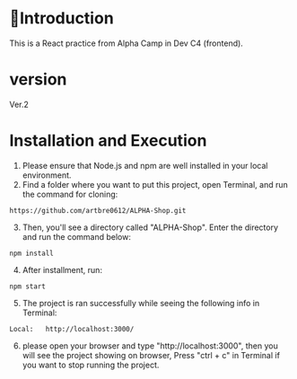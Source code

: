 # 🏬Introduction
This is a React practice from Alpha Camp in Dev C4 (frontend).  
# version
Ver.2

# Installation and Execution
1. Please ensure that Node.js and npm are well installed in your local environment.
2. Find a folder where you want to put this project, open Terminal, and run the command for cloning:
```
https://github.com/artbre0612/ALPHA-Shop.git
```
3. Then, you'll see a directory called "ALPHA-Shop". Enter the directory and run the command below:
```
npm install
```
4. After installment, run:
```
npm start
```
5. The project is ran successfully while seeing the following info in Terminal:
```
Local:   http://localhost:3000/
```
6. please open your browser and type "http://localhost:3000", then you will see the project showing on browser,
   Press "ctrl + c" in Terminal if you want to stop running the project.
